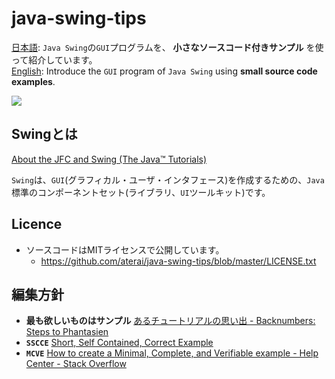 java-swing-tips
===============
[日本語](https://ateraimemo.com/Swing.html): `Java Swing`の`GUI`プログラムを、 **小さなソースコード付きサンプル** を使って紹介しています。  
[English](https://java-swing-tips.blogspot.com/): Introduce the `GUI` program of `Java Swing` using **small source code examples**.

<img src="https://lh3.ggpht.com/_9Z4BYR88imo/TQslJy3MxYI/AAAAAAAAAts/xrxOCvbp-0A/s800/screenshots.png" />

Swingとは
---------------
[About the JFC and Swing (The Java™ Tutorials)][0]

`Swing`は、`GUI`(グラフィカル・ユーザ・インタフェース)を作成するための、`Java`標準のコンポーネントセット(ライブラリ、`UI`ツールキット)です。

Licence
---------------
- ソースコードはMITライセンスで公開しています。
    - https://github.com/aterai/java-swing-tips/blob/master/LICENSE.txt

編集方針
---------------
- **最も欲しいものはサンプル** [あるチュートリアルの思い出 - Backnumbers: Steps to Phantasien][1]
- **`SSCCE`** [Short, Self Contained, Correct Example][2]
- **`MCVE`** [How to create a Minimal, Complete, and Verifiable example - Help Center - Stack Overflow][3]

[0]: https://docs.oracle.com/javase/tutorial/uiswing/start/about.html
[1]: http://steps.dodgson.org/bn/2007/07/06/
[2]: http://sscce.org/
[3]: https://stackoverflow.com/help/mcve

